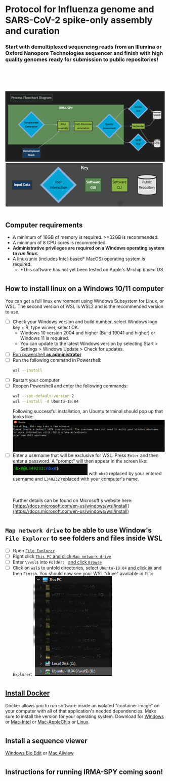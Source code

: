 # Protocol for Influenza genome and SARS-CoV-2 spike-only assembly and curation
### Start with demultiplexed sequencing reads from an Illumina or Oxford Nanopore Technologies sequencer and finish with high quality genomes ready for submission to public repositories!
<br/><br/>
#
![alt text](./images/mermaid_flow.png)
![alt text](./images/mermaid_key.png)
#

## Computer requirements
- A minimum of 16GB of memory is required. >=32GB is recommended.
- A minimum of 8 CPU cores is recommended.
- **Administrative privileges are required on a Windows operating system _to run linux_.**
- A linux/unix (includes Intel-based* MacOS) operating system is required.
    - *This software has not yet been tested on Apple's M-chip based OS
#

## How to install linux on a Windows 10/11 computer
You can get a full linux environment using Windows Subsystem for Linux, or WSL. The second version of WSL is WSL2 and is the recommended version to use.

- [ ] Check your Windows version and build number, select Windows logo key + R, type winver, select OK.
  - Windows 10 version 2004 and higher (Build 19041 and higher) or Windows 11 is required.
  - You can update to the latest Windows version by selecting Start > Settings > Windows Update > Check for updates.
- [ ] [Run powershell **as administrator**](./images/powershell_open.png)
- [ ] Run the following command in Powershell:
    ```bash
    wsl --install
    ```
- [ ] Restart your computer
- [ ] Reopen Powershell and enter the following commands:
    ```bash
    wsl --set-default-version 2
    wsl --install -d Ubuntu-18.04
    ```
    Following successful installation, an Ubuntu terminal should pop up that looks like:
    ![alt text](./images/ubuntu_setub_1.png)
- [ ] Enter a username that will be exclusive for WSL. Press `Enter` and then enter a password. A "prompt" will then appear in the screen like:
    ![alt text](./images/commandprompt_wsl.png) with `nbx0` replaced by your entered username and `L349232` replaced with your computer's name.
<br/><br/>
<br/><br/>
Further details can be found on Microsoft's website here: [https://docs.microsoft.com/en-us/windows/wsl/install](https://docs.microsoft.com/en-us/windows/wsl/install)
#
## `Map network drive` to be able to use Window's `File Explorer` to see folders and files inside WSL
- [ ] Open [`File Explorer`](./images/file_explorer.png)
- [ ] Right click [`This PC` and click `Map network drive`](./images/map_drive_1.png)
- [ ] Enter `\\wsl$` into `Folder: ` [and click `Browse`](./images/map_drive_2.png)
- [ ] Click on `wsl$` to unfold directories, select `Ubuntu-18.04` [and click `OK`](./images/map_drive_3.png) and then `Finish`. You should now see your WSL "drive" available in `File Explorer`:
    ![alt text](./images/map_drive_4.png)
    
#

## [Install Docker](https://www.docker.com/products/docker-desktop/)
Docker allows you to run software inside an isolated "container image" on your computer with all of that application's needed dependencies. Make sure to install the version for your operating system. Download for [Windows](https://desktop.docker.com/win/main/amd64/Docker%20Desktop%20Installer.exe?utm_source=docker&utm_medium=webreferral&utm_campaign=dd-smartbutton&utm_location=header) or [Mac-Intel](https://desktop.docker.com/mac/main/amd64/Docker.dmg?utm_source=docker&utm_medium=webreferral&utm_campaign=dd-smartbutton&utm_location=module) or [Mac-AppleChip](https://desktop.docker.com/mac/main/arm64/Docker.dmg?utm_source=docker&utm_medium=webreferral&utm_campaign=dd-smartbutton&utm_location=module) or [Linux](https://docs.docker.com/desktop/linux/install/).
#

## Install a sequence viewer
[Windows Bio Edit](https://bioedit.software.informer.com/) or [Mac Aliview](https://ormbunkar.se/aliview/#DOWNLOAD)
#

## Instructions for running IRMA-SPY coming soon!

